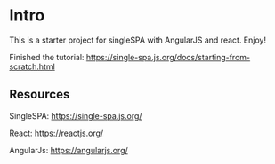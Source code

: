 
# Intro

This is a starter project for singleSPA with AngularJS and react. Enjoy!

Finished the tutorial: https://single-spa.js.org/docs/starting-from-scratch.html

## Resources

SingleSPA: https://single-spa.js.org/

React: https://reactjs.org/

AngularJs: https://angularjs.org/

